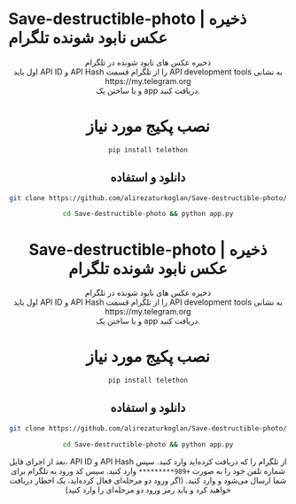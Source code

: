 # Save-destructible-photo | ذخیره عکس نابود شونده تلگرام

<div align="center">ذخیره عکس های نابود شونده در تلگرام<div>

<div align="center">اول باید API ID و API Hash را از تلگرام قسمت API development tools به نشانی<br>https://my.telegram.org<br>
و با ساختن یک app دریافت کنید.<div>

# نصب پکیج مورد نیاز

```bash
pip install telethon
```
## دانلود و استفاده

```bash
git clone https://github.com/alirezaturkoglan/Save-destructible-photo/
```
```bash
cd Save-destructible-photo && python app.py
```

# Save-destructible-photo | ذخیره عکس نابود شونده تلگرام

<div align="center">ذخیره عکس های نابود شونده در تلگرام<div>

<div align="center">اول باید API ID و API Hash را از تلگرام قسمت API development tools به نشانی<br>https://my.telegram.org<br>
و با ساختن یک app دریافت کنید.<div>

# نصب پکیج مورد نیاز

```bash
pip install telethon
```
## دانلود و استفاده

```bash
git clone https://github.com/alirezaturkoglan/Save-destructible-photo/
```
```bash
cd Save-destructible-photo && python app.py
```

بعد از اجرای فایل، API ID و API Hash از تلگرام را که دریافت کرده‌اید وارد کنید. سپس شماره تلفن خود را به صورت `+989*********` وارد کنید. سپس کد ورود به تلگرام برای شما ارسال می‌شود و وارد کنید. (اگر ورود دو مرحله‌ای فعال کرده‌اید، یک اخطار دریافت خواهید کرد و باید رمز ورود دو مرحله‌ای را وارد کنید)
